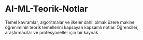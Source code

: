 # AI-ML-Teorik-Notlar
Temel kavramlar, algoritmalar ve ilkeler dahil olmak üzere makine öğreniminin teorik temellerini kapsayan kapsamlı notlar. Öğrenciler, araştırmacılar ve profesyoneller için bir kaynak
